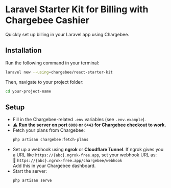 # Laravel Starter Kit for Billing with Chargebee Cashier

Quickly set up billing in your Laravel app using Chargebee.

## Installation
Run the following command in your terminal:
```sh
laravel new --using=chargebee/react-starter-kit
```  
Then, navigate to your project folder:
```sh
cd your-project-name
```  

## Setup
- Fill in the Chargebee-related `.env` variables (see `.env.example`).
- ⚠️ **Run the server on port `8080` or `8443` for Chargebee checkout to work.**
- Fetch your plans from Chargebee:
  ```sh
  php artisan chargebee:fetch-plans
  ```  
- Set up a webhook using **ngrok** or **Cloudflare Tunnel**. If ngrok gives you a URL like `https://{abc}.ngrok-free.app`, set your webhook URL as:  
  🔗 `https://{abc}.ngrok-free.app/chargebee/webhook`  
  Add this in your Chargebee dashboard.
- Start the server:
  ```sh
  php artisan serve
  ```
